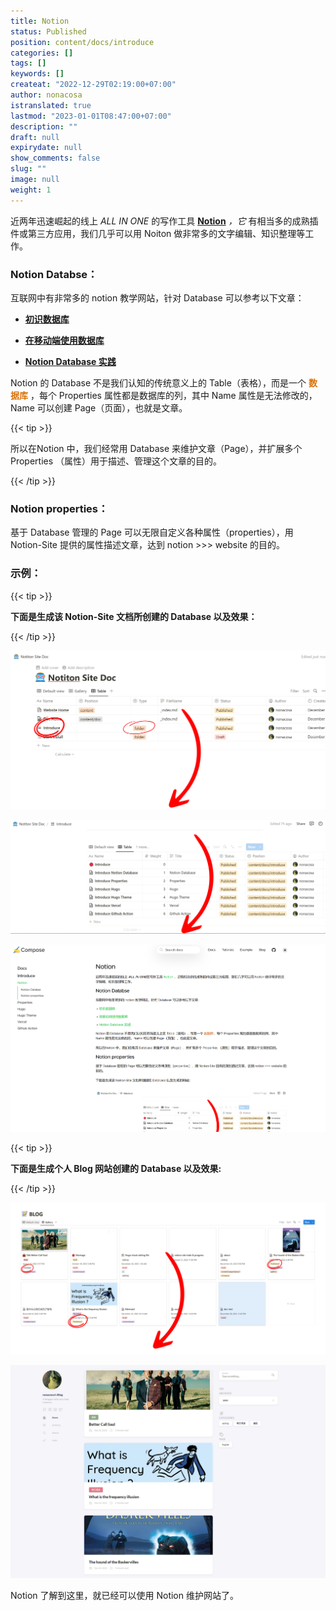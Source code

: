 ```yaml
---
title: Notion
status: Published
position: content/docs/introduce
categories: []
tags: []
keywords: []
createat: "2022-12-29T02:19:00+07:00"
author: nonacosa
istranslated: true
lastmod: "2023-01-01T08:47:00+07:00"
description: ""
draft: null
expirydate: null
show_comments: false
slug: ""
image: null
weight: 1
---
```



近两年迅速崛起的线上 *ALL IN ONE* 的写作工具 **[Notion](https://www.notion.so/)**  *，它* 有相当多的成熟插件或第三方应用，我们几乎可以用 Noiton 做非常多的文字编辑、知识整理等工作。

### Notion Databse：
<!--more-->互联网中有非常多的 notion 教学网站，针对 Database 可以参考以下文章：

-  **[初识数据库](https://notionchina.co/guide/databases/intro-to-databases.html)** 

-  **[在移动端使用数据库](https://notionchina.co/guide/databases/databases-on-mobile.html)** 

-  **[Notion Database 实践](https://linmi.cc/3373.html)** 

Notion 的 Database 不是我们认知的传统意义上的 Table（表格），而是一个<span style="color: rgba(217, 115, 13, 1);"> **数据库** </span>，每个 Properties 属性都是数据库的列，其中 Name 属性是无法修改的，Name 可以创建 Page（页面），也就是文章。

{{< tip >}}

所以在Notion 中，我们经常用 Database 来维护文章（Page），并扩展多个 Properties （属性）用于描述、管理这个文章的目的。

{{< /tip >}}

### Notion properties：
基于 Database 管理的 Page 可以无限自定义各种属性（properties），用 Notion-Site 提供的属性描述文章，达到 notion >>> website 的目的。



### 示例：
{{< tip >}}

 **下面是生成该 Notion-Site 文档所创建的 Database 以及效果：** 

{{< /tip >}}

![](media/s3.us-west-2.amazonaws.com_1850f30a-9387-4e7c-b3ab-8677329011e3.png)

![](media/s3.us-west-2.amazonaws.com_dd6373d8-bb30-4109-9dae-8cb6ca36c9fb.png)

![](media/s3.us-west-2.amazonaws.com_2abe5972-626e-473e-9c83-0fef86bf2c29.png)

{{< tip >}}

 **下面是生成个人 Blog 网站创建的 Database 以及效果:** 

{{< /tip >}}

![](media/s3.us-west-2.amazonaws.com_1006bca7-cf05-412d-8b4e-836a8ee2ee3c.png)

![](media/s3.us-west-2.amazonaws.com_3425c639-7c03-4b76-bad3-d1163ebf8cf6.png)



Notion 了解到这里，就已经可以使用 Notion 维护网站了。



